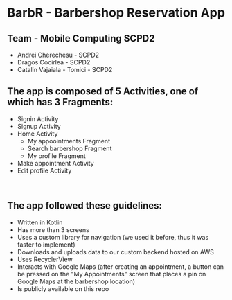 # BarbR - Barbershop Reservation App

## Team - Mobile Computing SCPD2

- Andrei Cherechesu - SCPD2
- Dragos Cocirlea - SCPD2
- Catalin Vajaiala - Tomici - SCPD2

## The app is composed of 5 Activities, one of which has 3 Fragments:

- Signin Activity
- Signup Activity
- Home Activity
  - My appoointments Fragment
  - Search barbershop Fragment
  - My profile Fragment
- Make appointment Activity
- Edit profile Activity

<br/>

## The app followed these guidelines:

- Written in Kotlin
- Has more than 3 screens
- Uses a custom library for navigation (we used it before, thus it was faster to implement)
- Downloads and uploads data to our custom backend hosted on AWS
- Uses RecyclerView
- Interacts with Google Maps (after creating an appointment, a button can be pressed on the "My Appointments" screen that places a pin on Google Maps at the barbershop location)
- Is publicly available on this repo
